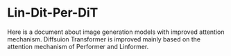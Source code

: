 # Lin-Dit-Per-DiT
Here is a document about image generation models with improved attention mechanism. Diffsuion Transformer is improved mainly based on the attention mechanism of Performer and Linformer.
